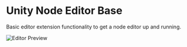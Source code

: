 # Unity Node Editor Base
Basic editor extension functionality to get a node editor up and running.

![Editor Preview](https://lh3.googleusercontent.com/ELkogM9XgTVD1k37WSvDpVGRayldP2GUsmCykfFa4qPNYUvBNVYApCDnGrZSZulTQFMB6_5Qaxs4dBE=w1920-h974-rw "Editor Preview")
